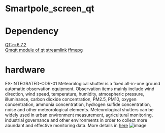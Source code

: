 # Smartpole_screen_qt
# Dependency
[QT>=6.7.2](https://www.qt.io/)  
[Qmqtt module of qt](https://code.qt.io/cgit/qt/qtmqtt.git/)
[streamlink](https://streamlink.github.io/)
[ffmepg](https://www.ffmpeg.org/)  

# hardware 
ES-INTEGRATED-ODR-01
Meteorological shutter is a fixed all-in-one ground automatic observation equipment.
Observation items mainly include wind direction, wind speed, temperature, humidity,
atmospheric pressure, illuminance, carbon dioxide concentration, PM2.5, PM10,
oxygen concentration, ammonia concentration, hydrogen sulfide concentration, noise
and other meteorological elements.
Meteorological shutters can be widely used in urban environment measurement,
agricultural monitoring, industrial governance and other environments in order to
collect more abundant and effective monitoring data.
More details in [here](https://epcb.vn/products/cam-bien-giam-sat-cac-moi-truong-ngoai-troi-sensor-outdoor)
![image](https://github.com/user-attachments/assets/32153c4c-dc30-4ace-9c29-4df74b029a8b)

